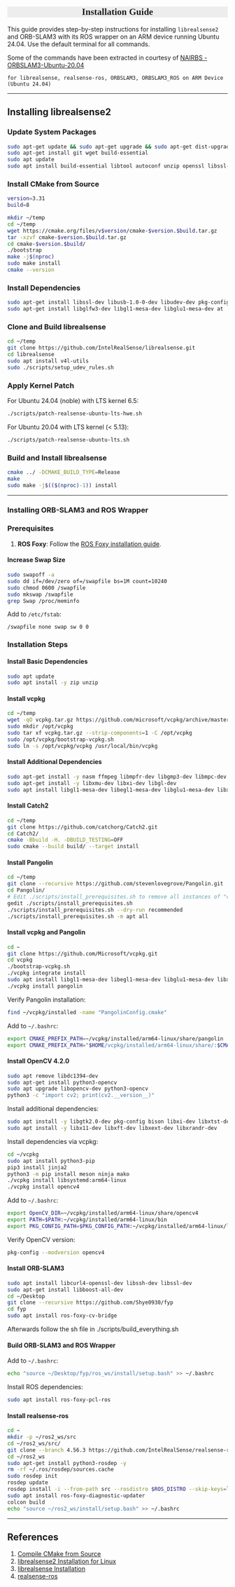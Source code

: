 ## <h2 style="color:#1F1F1F; background-color:#EDEDED; text-align:center; text-style:bold; font-family:'Chalkboard' ;">Installation Guide</h1>

This guide provides step-by-step instructions for installing `librealsense2` and ORB-SLAM3 with its ROS wrapper on an ARM device running Ubuntu 24.04. Use the default terminal for all commands.

Some of the commands have been extracted in courtesy of [NAIRBS - 
ORBSLAM3-Ubuntu-20.04
](https://github.com/NAIRBS/ORBSLAM3-Ubuntu-20.04/tree/93808909d9e5da211da3389934851d905aabf3f4)


    for librealsense, realsense-ros, ORBSLAM3, ORBSLAM3_ROS on ARM Device (Ubuntu 24.04)

---

## Installing librealsense2

### Update System Packages
```bash
sudo apt-get update && sudo apt-get upgrade && sudo apt-get dist-upgrade
sudo apt-get install git wget build-essential
sudo apt update
sudo apt install build-essential libtool autoconf unzip openssl libssl-dev
```

### Install CMake from Source
```bash
version=3.31
build=8

mkdir ~/temp
cd ~/temp
wget https://cmake.org/files/v$version/cmake-$version.$build.tar.gz
tar -xzvf cmake-$version.$build.tar.gz
cd cmake-$version.$build/
./bootstrap
make -j$(nproc)
sudo make install
cmake --version
```

### Install Dependencies
```bash
sudo apt-get install libssl-dev libusb-1.0-0-dev libudev-dev pkg-config libgtk-3-dev
sudo apt-get install libglfw3-dev libgl1-mesa-dev libglu1-mesa-dev at
```

### Clone and Build librealsense
```bash
cd ~/temp
git clone https://github.com/IntelRealSense/librealsense.git
cd librealsense
sudo apt install v4l-utils
sudo ./scripts/setup_udev_rules.sh
```

### Apply Kernel Patch
For Ubuntu 24.04 (noble) with LTS kernel 6.5:
```bash
./scripts/patch-realsense-ubuntu-lts-hwe.sh
```
For Ubuntu 20.04 with LTS kernel (< 5.13):
```bash
./scripts/patch-realsense-ubuntu-lts.sh
```

### Build and Install librealsense
```bash
cmake ../ -DCMAKE_BUILD_TYPE=Release
make
sudo make -j$(($(nproc)-1)) install
```

---

### Installing ORB-SLAM3 and ROS Wrapper

### Prerequisites
1. **ROS Foxy**: Follow the [ROS Foxy installation guide](https://docs.ros.org/en/foxy/Installation/Ubuntu-Install-Debians.html).

#### Increase Swap Size
```bash
sudo swapoff -a
sudo dd if=/dev/zero of=/swapfile bs=1M count=10240
sudo chmod 0600 /swapfile
sudo mkswap /swapfile
grep Swap /proc/meminfo
```

Add to `/etc/fstab`:
```
/swapfile none swap sw 0 0
```

### Installation Steps

#### Install Basic Dependencies
```bash
sudo apt update
sudo apt install -y zip unzip
```

#### Install vcpkg
```bash
cd ~/temp
wget -qO vcpkg.tar.gz https://github.com/microsoft/vcpkg/archive/master.tar.gz
sudo mkdir /opt/vcpkg
sudo tar xf vcpkg.tar.gz --strip-components=1 -C /opt/vcpkg
sudo /opt/vcpkg/bootstrap-vcpkg.sh
sudo ln -s /opt/vcpkg/vcpkg /usr/local/bin/vcpkg
```

#### Install Additional Dependencies
```bash
sudo apt-get install -y nasm ffmpeg libmpfr-dev libgmp3-dev libmpc-dev
sudo apt-get install -y libxmu-dev libxi-dev libgl-dev
sudo apt install libgl1-mesa-dev libegl1-mesa-dev libglu1-mesa-dev libx11-dev
```

#### Install Catch2
```bash
cd ~/temp
git clone https://github.com/catchorg/Catch2.git
cd Catch2/
cmake -Bbuild -H. -DBUILD_TESTING=OFF
sudo cmake --build build/ --target install
```

#### Install Pangolin
```bash
cd ~/temp
git clone --recursive https://github.com/stevenlovegrove/Pangolin.git
cd Pangolin/
# Edit ./scripts/install_prerequisites.sh to remove all instances of "catch2"
gedit ./scripts/install_prerequisites.sh
./scripts/install_prerequisites.sh --dry-run recommended
./scripts/install_prerequisites.sh -m apt all
```

#### Install vcpkg and Pangolin
```bash
cd ~
git clone https://github.com/Microsoft/vcpkg.git
cd vcpkg
./bootstrap-vcpkg.sh
./vcpkg integrate install
sudo apt install libgl1-mesa-dev libegl1-mesa-dev libglu1-mesa-dev libx11-dev
./vcpkg install pangolin
```

Verify Pangolin installation:
```bash
find ~/vcpkg/installed -name "PangolinConfig.cmake"
```

Add to `~/.bashrc`:
```bash
export CMAKE_PREFIX_PATH=~/vcpkg/installed/arm64-linux/share/pangolin
export CMAKE_PREFIX_PATH="$HOME/vcpkg/installed/arm64-linux/share/:$CMAKE_PREFIX_PATH"
```

#### Install OpenCV 4.2.0
```bash
sudo apt remove libdc1394-dev
sudo apt-get install python3-opencv
sudo apt upgrade libopencv-dev python3-opencv
python3 -c "import cv2; print(cv2.__version__)"
```

Install additional dependencies:
```bash
sudo apt install -y libgtk2.0-dev pkg-config bison libxi-dev libxtst-dev
sudo apt install -y libx11-dev libxft-dev libxext-dev libxrandr-dev
```

Install dependencies via vcpkg:
```bash
cd ~/vcpkg
sudo apt install python3-pip
pip3 install jinja2
python3 -m pip install meson ninja mako
./vcpkg install libsystemd:arm64-linux
./vcpkg install opencv4
```

Add to `~/.bashrc`:
```bash
export OpenCV_DIR=~/vcpkg/installed/arm64-linux/share/opencv4
export PATH=$PATH:~/vcpkg/installed/arm64-linux/bin
export PKG_CONFIG_PATH=$PKG_CONFIG_PATH:~/vcpkg/installed/arm64-linux/lib/pkgconfig
```

Verify OpenCV version:
```bash
pkg-config --modversion opencv4
```

#### Install ORB-SLAM3
```bash
sudo apt install libcurl4-openssl-dev libssh-dev libssl-dev
sudo apt-get install libboost-all-dev
cd ~/Desktop
git clone --recursive https://github.com/Shye0930/fyp
cd fyp
sudo apt install ros-foxy-cv-bridge
```

Afterwards follow the sh file in ./scripts/build_everything.sh



#### Build ORB-SLAM3 and ROS Wrapper
Add to `~/.bashrc`:
```bash
echo "source ~/Desktop/fyp/ros_ws/install/setup.bash" >> ~/.bashrc
```

Install ROS dependencies:
```bash
sudo apt install ros-foxy-pcl-ros
```

#### Install realsense-ros
```bash
cd ~
mkdir -p ~/ros2_ws/src
cd ~/ros2_ws/src/
git clone --branch 4.56.3 https://github.com/IntelRealSense/realsense-ros.git
cd ~/ros2_ws
sudo apt-get install python3-rosdep -y
rm -rf ~/.ros/rosdep/sources.cache
sudo rosdep init
rosdep update
rosdep install -i --from-path src --rosdistro $ROS_DISTRO --skip-keys=librealsense2 -y
sudo apt install ros-foxy-diagnostic-updater
colcon build
echo "source ~/ros2_ws/install/setup.bash" >> ~/.bashrc
```

---

## References
1. [Compile CMake from Source](https://askubuntu.com/questions/355565/how-do-i-install-the-latest-version-of-cmake-from-the-command-line)
2. [librealsense2 Installation for Linux](https://github.com/IntelRealSense/librealsense/blob/master/doc/distribution_linux.md)
3. [librealsense Installation](https://github.com/IntelRealSense/librealsense/blob/master/doc/installation.md)
4. [realsense-ros](https://github.com/IntelRealSense/realsense-ros)